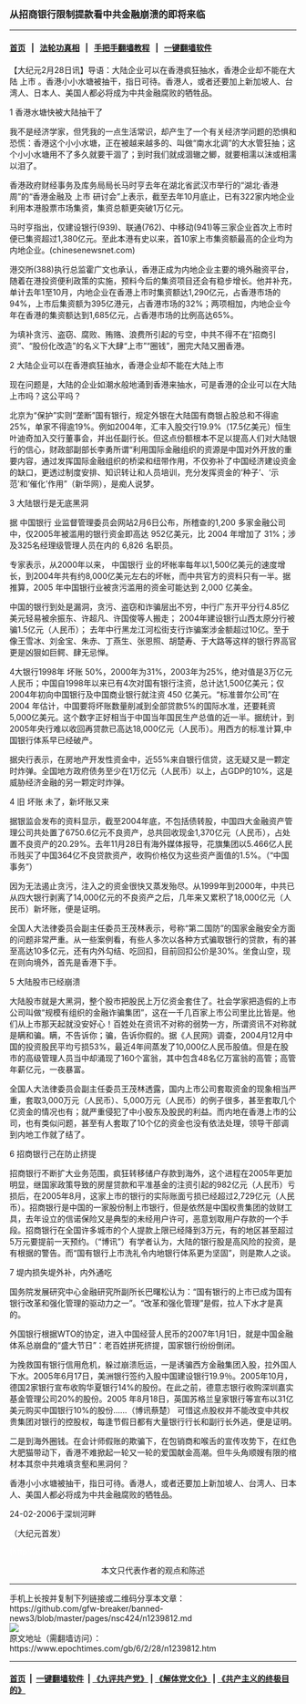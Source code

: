 ### 从招商银行限制提款看中共金融崩溃的即将来临
------------------------

#### [首页](https://github.com/gfw-breaker/banned-news3/blob/master/README.md) &nbsp;&nbsp;|&nbsp;&nbsp; [法轮功真相](https://github.com/begood0513/basic/blob/master/README.md)  &nbsp;&nbsp;|&nbsp;&nbsp; [手把手翻墙教程](https://github.com/gfw-breaker/guides/wiki)  &nbsp;&nbsp;|&nbsp;&nbsp; [一键翻墙软件](https://github.com/gfw-breaker/nogfw/blob/master/README.md)  



<div><p>
 【大纪元2月28日讯】导语：大陆企业可以在香港疯狂抽水，香港企业却不能在大陆
 <ok href="https://www.epochtimes.com/gb/tag/%E4%B8%8A%E5%B8%82.html">
  上市
 </ok>
 。香港小小水塘被抽干，指日可待。香港人，或者还要加上新加坡人、台湾人、日本人、美国人都必将成为中共金融腐败的牺牲品。
</p>
<p>
 1 香港水塘快被大陆抽干了
</p>
<p>
 我不是经济学家，但凭我的一点生活常识，却产生了一个有关经济学问题的恐惧和恐慌：香港这个小小水塘，正在被越来越多的、叫做“南水北调”的大水管狂抽；这个小小水塘用不了多久就要干涸了；到时我们就成涸辙之鲫，就要相濡以沫或相濡以泪了。
</p>
<p>
 香港政府财经事务及库务局局长马时亨去年在湖北省武汉市举行的“湖北‧香港周”的“香港金融及
 <ok href="https://www.epochtimes.com/gb/tag/%E4%B8%8A%E5%B8%82.html">
  上市
 </ok>
 研讨会”上表示，截至去年10月底止，已有322家内地企业利用本港股票市场集资，集资总额更突破1万亿元。
</p>
<p>
 马时亨指出，仅建设银行(939)、联通(762)、中移动(941)等三家企业首次上市时便已集资超过1,380亿元。至此本港有史以来，首10家上市集资额最高的企业均为内地企业。(chinesenewsnet.com)
</p>
<p>
 港交所(388)执行总监霍广文也承认，香港正成为内地企业主要的境外融资平台，随着在港投资便利政策的实施，预料今后的集资项目还会有稳步增长。他并补充，单计去年1至10月，内地企业在香港上市时集资额达1,290亿元，占香港市场的94%，上市后集资额为395亿港元，占香港市场的32%；两项相加，内地企业今年在香港的集资额达到1,685亿元，占香港市场的比例高达65%。
</p>
<p>
 为填补贪污、盗窃、腐败、贿赂、浪费所引起的亏空，中共不得不在“招商引资”、“股份化改造”的名义下大肆“上市”“圈钱”，圈完大陆又圈香港。
</p>
<p>
 2 大陆企业可以在香港疯狂抽水，香港企业却不能在大陆上市
</p>
<p>
 现在问题是，大陆的企业如潮水般地涌到香港来抽水，可是香港的企业可以在大陆上市吗？这公平吗？
</p>
<p>
 北京为“保护”实则“垄断”国有银行，规定外银在大陆国有商银占股总和不得逾25%，单家不得逾19%。例如2004年，汇丰入股交行19.9%（17.5亿美元）恒生叶迪奇加入交行董事会，并出任副行长。但这点份额根本不足以提高人们对大陆银行的信心，财政部副部长李勇所谓“利用国际金融组织的资源是中国对外开放的重要内容，通过发挥国际金融组织的桥梁和纽带作用，不仅弥补了中国经济建设资金的缺口，更透过制度安排、知识转让和人员培训，充分发挥资金的‘种子’、‘示范’和‘催化’作用”（新华网），是痴人说梦。
</p>
<p>
 3 大陆银行是无底黑洞
</p>
<p>
 据
 <ok href="https://www.epochtimes.com/gb/tag/%E4%B8%AD%E5%9B%BD%E9%93%B6%E8%A1%8C.html">
  中国银行
 </ok>
 业监督管理委员会网站2月6日公布，所稽查的1,200 多家金融公司中，仅2005年被滥用的银行资金即高达 952亿美元，比 2004 年增加了 31%；涉及325名经理级管理人员在内的 6,826 名职员。
</p>
<p>
 专家表示，从2000年以来，
 <ok href="https://www.epochtimes.com/gb/tag/%E4%B8%AD%E5%9B%BD%E9%93%B6%E8%A1%8C.html">
  中国银行
 </ok>
 业的坏帐率每年以1,500亿美元的速度增长，到2004年共有约8,000亿美元左右的坏帐，而中共官方的资料只有一半。据推算，2005 年中国银行业被贪污滥用的资金可能达到 2,000 亿美金。
</p>
<p>
 中国的银行到处是漏洞，贪污、盗窃和诈骗层出不穷，中行广东开平分行4.85亿美元轻易被余振东、许超凡、许国俊等人搬走； 2004年建设银行山西太原分行被骗1.5亿元（人民币）； 去年中行黑龙江河松街支行诈骗案涉金额超过10亿。至于像王雪冰、刘金宝、朱赤、丁燕生、张恩照、胡楚寿、于大路等这样的银行界高官更是凶狠如巨鳄、肆无忌惮。
</p>
<p>
 4大银行1998年
 <ok href="https://www.epochtimes.com/gb/tag/%E5%9D%8F%E8%B4%A6.html">
  坏账
 </ok>
 50%，2000年为31%，2003年为25%，绝对值是3万亿元人民币；中国自1998年以来已有4次对国有银行注资，总计达1,500亿美元；仅2004年初向中国银行及中国商业银行就注资 450 亿美元。“标准普尔公司”在2004 年估计，中国要将坏账数量削减到全部贷款5%的国际水准，还要耗资5,000亿美元。这个数字正好相当于中国当年国民生产总值的近一半。据统计，到2005年央行难以收回再贷款已高达18,000亿元（人民币）。用西方的标准计算,中国银行体系早已经破产。
</p>
<p>
 据央行表示，在房地产开发性资金中，近55%来自银行信贷，这无疑又是一颗定时炸弹。全国地方政府债务至少在1万亿元（人民币）以上，占GDP的10%，这是威胁经济金融的另一颗定时炸弹。
</p>
<p>
 4 旧
 <ok href="https://www.epochtimes.com/gb/tag/%E5%9D%8F%E8%B4%A6.html">
  坏账
 </ok>
 未了，新坏账又来
</p>
<p>
 据银监会发布的资料显示，截至2004年底，不包括债转股，中国四大金融资产管理公司共处置了6750.6亿元不良资产，总共回收现金1,370亿元（人民币），占处置不良资产的20.29%。去年11月28日有海外媒体报导，花旗集团以5.466亿人民币贱买了中国364亿不良贷款资产，收购价格仅为这些资产面值的1.5%。（“中国事务”）
</p>
<p>
 因为无法遏止贪污，注入之的资金很快又蒸发殆尽。从1999年到2000年，中共已从四大银行剥离了14,000亿元的不良资产之后，几年来又累积了18,000亿元（人民币）新坏账，便是证明。
</p>
<p>
 全国人大法律委员会副主任委员王茂林表示，号称“第二国防”的国家金融安全方面的问题非常严重。从一些案例看，有些人多次以各种方式骗取银行的贷款，有的甚至高达10多亿元，还有内外勾结、吃回扣，目前回扣公价是30%。坐食山空，现在则向境外，首先是香港下手。
</p>
<p>
 5 大陆股市已经崩溃
</p>
<p>
 大陆股市就是大黑洞，整个股市把股民上万亿资金套住了。社会学家把造假的上市公司叫做“规模有组织的金融诈骗集团”，这在一千几百家上市公司里比比皆是。他们从上市那天起就没安好心！百姓处在资讯不对称的弱势一方，所谓资讯不对称就是瞒和骗。瞒，不告诉你；骗，告诉你假的。据《人民网》调查，2004月12月中国的投资股民平均亏损53%，最近4年间蒸发了10,000亿人民币股值。但是在股市的高级管理人员当中却涌现了160个富翁，其中包含48名亿万富翁的高管；高管年薪亿元，一夜暴富。
</p>
<p>
 全国人大法律委员会副主任委员王茂林透露，国内上市公司套取资金的现象相当严重，套取3,000万元（人民币）、5,000万元（人民币）的例子很多，甚至套取几个亿资金的情况也有；就严重侵犯了中小股东及股民的利益。而内地在香港上市的公司，也有类似问题，甚至有人套取了10个亿的资金也没有依法处理，领导干部调到内地工作就了结了。
</p>
<p>
 6 招商银行己在防止挤提
</p>
<p>
 招商银行不断扩大业务范围，疯狂转移储户存款到海外，这个进程在2005年更加明显，继国家政策导致的房屋贷款和平准基金的注资引起的982亿元（人民币）亏损后，在2005年8月，这家上市的银行的实际账面亏损已经超过2,729亿元（人民币）。招商银行是中国的一家股份制上市银行，但是依然是中国权贵集团的敛财工具，去年设立的信诺保险又是典型的未经用户许可，恶意划取用户存款的一个手段。招商银行在全国许多城市的个人提款上限已经降到3万元，有的地区甚至超过5万元要提前一天预约。（“博讯”）有学者认为，大陆的银行股是高风险的投资，是有根据的警告。而“国有银行上市洗礼令内地银行体系更为坚固”，则是欺人之谈。
</p>
<p>
 7 堤内损失堤外补，内外通吃
</p>
<p>
 国务院发展研究中心金融研究所副所长巴曙松认为：“国有银行的上市已成为国有银行改革和强化管理的驱动力之一”。“改革和强化管理”是假，拉人下水才是真的。
</p>
<p>
 外国银行根据WTO的协定，进入中国经营人民币的2007年1月1日，就是中国金融体系总崩盘的“盛大节日”：老百姓拼死挤提，国家银行纷纷倒闭。
</p>
<p>
 为挽救国有银行信用危机，躲过崩溃卮运，一是诱骗西方金融集团入股，拉外国人下水。2005年6月17日，美洲银行签约入股中国建设银行19.9％。2005年10月，德国2家银行宣布收购华夏银行14%的股份。在此之前，德意志银行收购深圳嘉实基金管理公司20%的股份。2005 年8月18日，英国苏格兰皇家银行等宣布以31亿美元购买中国银行10%的股份……（博讯蔡楚） 可惜这点股权并不能改变中共权贵集团对银行的控股权，每逢节假日都有大量银行行长和副行长外逃，便是证明。
</p>
<p>
 二是到海外圈钱。在会计师假账的欺骗下，在包销商和喉舌的宣传攻势下，在红色大肥猫带动下，香港不难掀起一轮又一轮的爱国献金高潮。但牛头角顺嫂有限的棺材本其奈中共难填贪壑和黑洞何？
</p>
<p>
 香港小小水塘被抽干，指日可待。香港人，或者还要加上新加坡人、台湾人、日本人、美国人都必将成为中共金融腐败的牺牲品。
</p>
<p>
 24-02-2006于深圳河畔
</p>
<p>
 （大纪元首发）
</p>
<p>
 <font color="#ffffff">
  (http://www.dajiyuan.com)
 </font>
 <br/>
 <center>
  <font class="GY13">
   本文只代表作者的观点和陈述
  </font>
 </center>
</p>
</div>
<hr/>
手机上长按并复制下列链接或二维码分享本文章：<br/>
https://github.com/gfw-breaker/banned-news3/blob/master/pages/nsc424/n1239812.md <br/>
<a href='https://github.com/gfw-breaker/banned-news3/blob/master/pages/nsc424/n1239812.md'><img src='https://github.com/gfw-breaker/banned-news3/blob/master/pages/nsc424/n1239812.md.png'/></a> <br/>
原文地址（需翻墙访问）：https://www.epochtimes.com/gb/6/2/28/n1239812.htm


------------------------
#### [首页](https://github.com/gfw-breaker/banned-news3/blob/master/README.md) &nbsp;|&nbsp; [一键翻墙软件](https://github.com/gfw-breaker/nogfw/blob/master/README.md) &nbsp;| [《九评共产党》](https://github.com/gfw-breaker/9ping.md/blob/master/README.md#九评之一评共产党是什么) | [《解体党文化》](https://github.com/gfw-breaker/jtdwh.md/blob/master/README.md) | [《共产主义的终极目的》](https://github.com/gfw-breaker/gczydzjmd.md/blob/master/README.md)


<img src='http://gfw-breaker.win/banned-news3/pages/nsc424/n1239812.md' width='0px' height='0px'/>